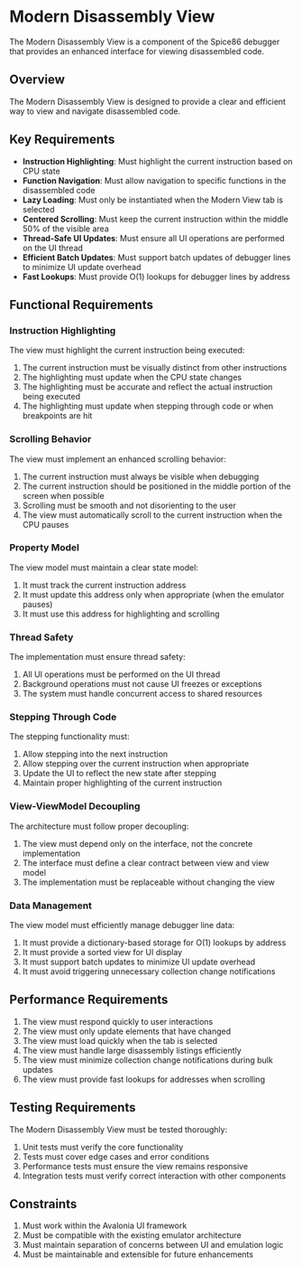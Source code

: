 # Modern Disassembly View

The Modern Disassembly View is a component of the Spice86 debugger that provides an enhanced interface for viewing disassembled code.

## Overview

The Modern Disassembly View is designed to provide a clear and efficient way to view and navigate disassembled code.

## Key Requirements

- **Instruction Highlighting**: Must highlight the current instruction based on CPU state
- **Function Navigation**: Must allow navigation to specific functions in the disassembled code
- **Lazy Loading**: Must only be instantiated when the Modern View tab is selected
- **Centered Scrolling**: Must keep the current instruction within the middle 50% of the visible area
- **Thread-Safe UI Updates**: Must ensure all UI operations are performed on the UI thread
- **Efficient Batch Updates**: Must support batch updates of debugger lines to minimize UI update overhead
- **Fast Lookups**: Must provide O(1) lookups for debugger lines by address

## Functional Requirements

### Instruction Highlighting

The view must highlight the current instruction being executed:

1. The current instruction must be visually distinct from other instructions
2. The highlighting must update when the CPU state changes
3. The highlighting must be accurate and reflect the actual instruction being executed
4. The highlighting must update when stepping through code or when breakpoints are hit

### Scrolling Behavior

The view must implement an enhanced scrolling behavior:

1. The current instruction must always be visible when debugging
2. The current instruction should be positioned in the middle portion of the screen when possible
3. Scrolling must be smooth and not disorienting to the user
4. The view must automatically scroll to the current instruction when the CPU pauses

### Property Model

The view model must maintain a clear state model:

1. It must track the current instruction address
2. It must update this address only when appropriate (when the emulator pauses)
3. It must use this address for highlighting and scrolling

### Thread Safety

The implementation must ensure thread safety:

1. All UI operations must be performed on the UI thread
2. Background operations must not cause UI freezes or exceptions
3. The system must handle concurrent access to shared resources

### Stepping Through Code

The stepping functionality must:

1. Allow stepping into the next instruction
2. Allow stepping over the current instruction when appropriate
3. Update the UI to reflect the new state after stepping
4. Maintain proper highlighting of the current instruction

### View-ViewModel Decoupling

The architecture must follow proper decoupling:

1. The view must depend only on the interface, not the concrete implementation
2. The interface must define a clear contract between view and view model
3. The implementation must be replaceable without changing the view

### Data Management

The view model must efficiently manage debugger line data:

1. It must provide a dictionary-based storage for O(1) lookups by address
2. It must provide a sorted view for UI display
3. It must support batch updates to minimize UI update overhead
4. It must avoid triggering unnecessary collection change notifications

## Performance Requirements

1. The view must respond quickly to user interactions
2. The view must only update elements that have changed
3. The view must load quickly when the tab is selected
4. The view must handle large disassembly listings efficiently
5. The view must minimize collection change notifications during bulk updates
6. The view must provide fast lookups for addresses when scrolling

## Testing Requirements

The Modern Disassembly View must be tested thoroughly:

1. Unit tests must verify the core functionality
2. Tests must cover edge cases and error conditions
3. Performance tests must ensure the view remains responsive
4. Integration tests must verify correct interaction with other components

## Constraints

1. Must work within the Avalonia UI framework
2. Must be compatible with the existing emulator architecture
3. Must maintain separation of concerns between UI and emulation logic
4. Must be maintainable and extensible for future enhancements
